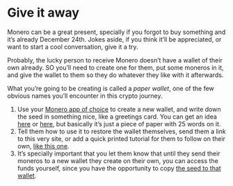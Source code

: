 # Give it away

Monero can be a great present, specially if you forgot to buy something and it’s already December 24th. Jokes aside, if you think it’ll be appreciated, or want to start a cool conversation, give it a try.

Probably, the lucky person to receive Monero doesn’t have a wallet of their own already. SO you’ll need to create one for them, put some moneros in it, and give the wallet to them so they do whatever they like with it afterwards.

What you’re going to be creating is called a _paper wallet_, one of the few obvious names you’ll encounter in this crypto journey.

1. Use your [Monero app of choice](https://www.notion.so/Get-a-wallet-4f37f4c2bc2347e4b660b9abe9a13aa6?pvs=21) to create a new wallet, and write down the seed in something nice, like a greetings card. You can get an idea [here](https://www.themonera.art/2018/01/30/printable-monero-paper-wallet-pack-1/) or [here](https://www.monero.how/monero-paper-wallet-offline-cold-storage), but basically it’s just a piece of paper with 25 words on it.
2. Tell them how to use it to restore the wallet themselves, send them a link to this very site, or add a quick printed tutorial for them to follow on their own, [like this one](https://www.monerujo.io/resources/monerujo_quickstart.html).
3. It’s specially important that you let them know that until they send their moneros to a new wallet they create on their own, you can access the funds yourself, since you have the opportunity to copy [the seed to that wallet](1.04_the-seed.md).
